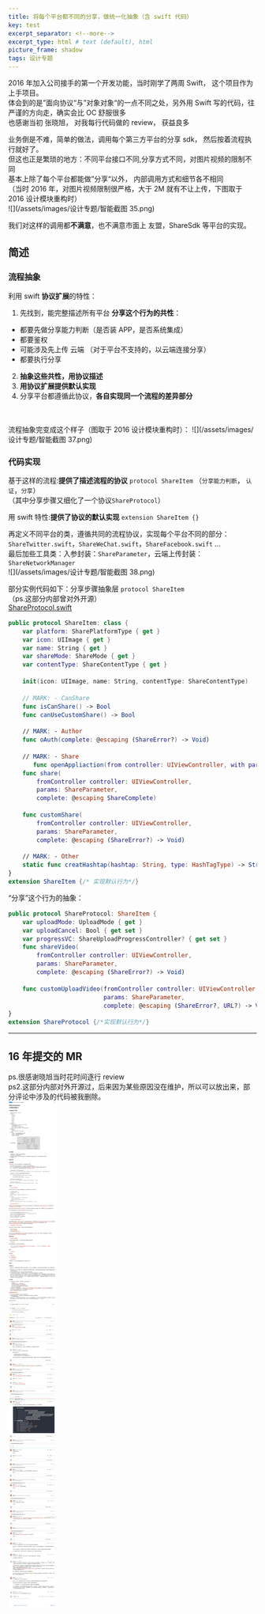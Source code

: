 ```yaml
---  
title: 将每个平台都不同的分享，做统一化抽象（含 swift 代码）  
key: test  
excerpt_separator: <!--more-->  
excerpt_type: html # text (default), html  
picture_frame: shadow  
tags: 设计专题  
---  
```

2016 年加入公司接手的第一个开发功能，当时刚学了两周 Swift， 这个项目作为上手项目。    
体会到的是”面向协议“与”对象对象“的一点不同之处，另外用 Swift 写的代码，往严谨的方向走，确实会比 OC 舒服很多    
也感谢当初 张晓旭， 对我每行代码做的 review， 获益良多    
  
业务倒是不难，简单的做法，调用每个第三方平台的分享 sdk， 然后按着流程执行就好了。    
但这也正是繁琐的地方：不同平台接口不同,分享方式不同，对图片视频的限制不同    
基本上除了每个平台都能做”分享“以外， 内部调用方式和细节各不相同    
（当时 2016 年，对图片视频限制很严格，大于 2M 就有不让上传，下图取于 2016 设计模块重构时）    
![](/assets/images/设计专题/智能截图 35.png)    
  
我们对这样的调用都**不满意**，也不满意市面上 友盟，ShareSdk 等平台的实现。    

## 简述

### 流程抽象

利用 swift **协议扩展**的特性：    
1. 先找到，能完整描述所有平台 **分享这个行为的共性**：  
* 都要先做分享能力判断（是否装 APP，是否系统集成）  
* 都要鉴权  
* 可能涉及先上传 云端 （对于平台不支持的，以云端连接分享）  
* 都要执行分享  
2. **抽象这些共性，用协议描述**  
3. **用协议扩展提供默认实现**  
4. 分享平台都遵循此协议，**各自实现同一个流程的差异部分**  
  
<br/>  
<br/>  
流程抽象完变成这个样子（图取于 2016 设计模块重构时）：  
![](/assets/images/设计专题/智能截图 37.png)  

### 代码实现
基于这样的流程:**提供了描述流程的协议** `protocol ShareItem` （`分享能力判断`， `认证`，`分享`）  
（其中分享步骤又细化了一个协议`ShareProtocol`）

用 swift 特性:**提供了协议的默认实现** `extension ShareItem {}`  

再定义不同平台的类，遵循共同的流程协议，实现每个平台不同的部分：  
`ShareTwitter.swift`，`ShareWeChat.swift`，`ShareFacebook.swift` …  
最后加些工具类：入参封装：`ShareParameter`，云端上传封装：`ShareNetworkManager`  
![](/assets/images/设计专题/智能截图 38.png)  
  
部分实例代码如下：分享步骤抽象层 `protocol ShareItem`  
（ps.这部分内部曾对外开源）  
[ShareProtocol.swift](/assets/images/设计专题/ShareProtocol.swift)  
```swift  
public protocol ShareItem: class {  
    var platform: SharePlatformType { get }  
    var icon: UIImage { get }  
    var name: String { get }  
    var shareMode: ShareMode { get }  
    var contentType: ShareContentType { get }  
      
    init(icon: UIImage, name: String, contentType: ShareContentType)  
      
    // MARK: - CanShare  
    func isCanShare() -> Bool  
    func canUseCustomShare() -> Bool  
      
    // MARK: - Author  
    func oAuth(complete: @escaping (ShareError?) -> Void)  
      
    // MARK: - Share  
	   func openAppliaction(from controller: UIViewController, with params: ShareParameter?)  
    func share(  
        fromController controller: UIViewController,  
        params: ShareParameter,  
        complete: @escaping ShareComplete)  
      
    func customShare(  
        fromController controller: UIViewController,  
        params: ShareParameter,  
        complete: @escaping (ShareError?) -> Void)  
      
    // MARK: - Other  
    static func creatHashtap(hashtap: String, type: HashTagType) -> String  
}  
extension ShareItem {/* 实现默认行为*/}  
```  
“分享”这个行为的抽象：  
```swift  
public protocol ShareProtocol: ShareItem {  
    var uploadMode: UploadMode { get }  
    var uploadCancel: Bool { get set }  
    var progressVC: ShareUploadProgressController? { get set }  
    func shareVideo(  
        fromController controller: UIViewController,  
        params: ShareParameter,  
        complete: @escaping (ShareError?) -> Void)  
      
    func customUploadVideo(fromController controller: UIViewController,  
                           params: ShareParameter,  
                           complete: @escaping (ShareError?, URL?) -> Void)  
}  
extension ShareProtocol {/*实现默认行为*/}  
```  
  
- - - -  
## 16 年提交的 MR 
ps.很感谢晓旭当时花时间逐行 review  
ps2.这部分内部对外开源过，后来因为某些原因没在维护，所以可以放出来，部分评论中涉及的代码被我删除。  
![](/assets/images/设计专题/MR截图.png)
